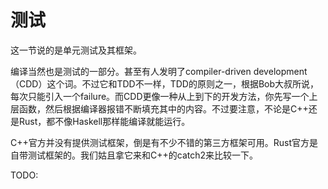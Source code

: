 # 测试

这一节说的是单元测试及其框架。

编译当然也是测试的一部分。甚至有人发明了compiler-driven development（CDD）这个词。不过它和TDD不一样，TDD的原则之一，根据Bob大叔所说，每次只能引入一个failure。而CDD更像一种从上到下的开发方法，你先写一个上层函数，然后根据编译器报错不断填充其中的内容。不过要注意，不论是C++还是Rust，都不像Haskell那样能编译就能运行。

C++官方并没有提供测试框架，倒是有不少不错的第三方框架可用。Rust官方是自带测试框架的。我们姑且拿它来和C++的catch2来比较一下。

TODO:
